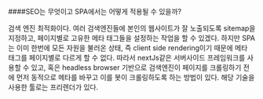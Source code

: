 ####SEO는 무엇이고 SPA에서는 어떻게 적용될 수 있을까?

검색 엔진 최적화이다. 여러 검색엔진들에 본인의 웹사이트가 잘 노출되도록 sitemap을 지정하고, 페이지별로 고유한 메타 태그들을 설정하는 작업을 할 수 있겠다. 하지만 SPA 는 이미 한번에 모든 자원을 불러온 상태, 즉 client side rendering이기 때문에 메타 태그를 페이지별로 다르게 할 수 없다.
따라서 nextJs같은 서버사이드 프레임워크를 사용할 수 있고, 혹은 headless browser 기반으로 검색엔진이 페이지를 크롤링하기 전에 먼저 동적으로 메타를 바꾸고 이를 봇이 크롤링하도록 하는 방법이 있다. 해당 기술을 사용한 툴로는 프리렌더가 있다.